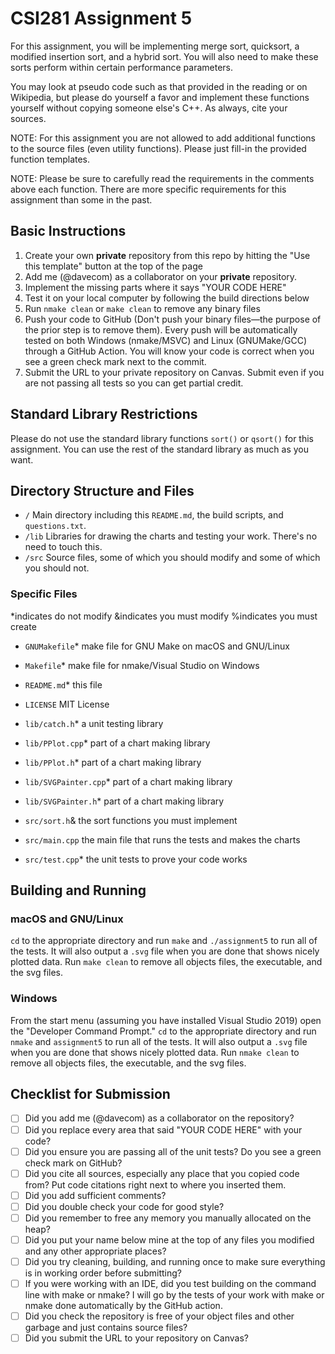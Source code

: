 # CSI281 Assignment 5

For this assignment, you will be implementing merge sort, quicksort, a modified insertion sort, and a hybrid sort. You will also need to make these sorts perform within certain performance parameters.

You may look at pseudo code such as that provided in the reading or on Wikipedia, but please do yourself a favor and implement these functions yourself without copying someone else's C++. As always, cite your sources.

NOTE: For this assignment you are not allowed to add additional functions to the source files (even utility functions). Please just fill-in the provided function templates.

NOTE: Please be sure to carefully read the requirements in the comments above each function. There are more specific requirements for this assignment than some in the past.

## Basic Instructions

1. Create your own **private** repository from this repo by hitting the "Use this template" button at the top of the page
2. Add me (@davecom) as a collaborator on your **private** repository.
3. Implement the missing parts where it says "YOUR CODE HERE"
4. Test it on your local computer by following the build directions below
5. Run `nmake clean` or `make clean` to remove any binary files
6. Push your code to GitHub (Don't push your binary files—the purpose of the prior step is to remove them). Every push will be automatically tested on both Windows (nmake/MSVC) and Linux (GNUMake/GCC) through a GitHub Action. You will know your code is correct when you see a green check mark next to the commit.
7. Submit the URL to your private repository on Canvas. Submit even if you are not passing all tests so you can get partial credit.

## Standard Library Restrictions

Please do not use the standard library functions `sort()` or `qsort()` for this assignment. You can use the rest of the standard library as much as you want.

## Directory Structure and Files

- `/` Main directory including this `README.md`, the build scripts, and `questions.txt`.
- `/lib` Libraries for drawing the charts and testing your work. There's no need to touch this.
- `/src` Source files, some of which you should modify and some of which you should not.

### Specific Files

*indicates do not modify
&indicates you must modify
%indicates you must create

- `GNUMakefile`* make file for GNU Make on macOS and GNU/Linux
- `Makefile`* make file for nmake/Visual Studio on Windows
- `README.md`* this file
- `LICENSE` MIT License

- `lib/catch.h`* a unit testing library
- `lib/PPlot.cpp`* part of a chart making library
- `lib/PPlot.h`* part of a chart making library
- `lib/SVGPainter.cpp`* part of a chart making library
- `lib/SVGPainter.h`* part of a chart making library

- `src/sort.h`& the sort functions you must implement
- `src/main.cpp` the main file that runs the tests and makes the charts
- `src/test.cpp`* the unit tests to prove your code works

## Building and Running

### macOS and GNU/Linux

`cd` to the appropriate directory and run `make` and `./assignment5` to run all of the tests. It will also output a  `.svg` file when you are done that shows nicely plotted data. Run `make clean` to remove all objects files, the executable, and the svg files.

### Windows

From the start menu (assuming you have installed Visual Studio 2019) open the "Developer Command Prompt." `cd` to the appropriate directory and run `nmake` and `assignment5` to run all of the tests. It will also output a  `.svg` file when you are done that shows nicely plotted data. Run `nmake clean` to remove all objects files, the executable, and the svg files.

## Checklist for Submission

- [ ] Did you add me (@davecom) as a collaborator on the repository?
- [ ] Did you replace every area that said "YOUR CODE HERE" with your code?
- [ ] Did you ensure you are passing all of the unit tests? Do you see a green check mark on GitHub?
- [ ] Did you cite all sources, especially any place that you copied code from? Put code citations right next to where you inserted them.
- [ ] Did you add sufficient comments?
- [ ] Did you double check your code for good style?
- [ ] Did you remember to free any memory you manually allocated on the heap?
- [ ] Did you put your name below mine at the top of any files you modified and any other appropriate places?
- [ ] Did you try cleaning, building, and running once to make sure everything is in working order before submitting?
- [ ] If you were working with an IDE, did you test building on the command line with make or nmake? I will go by the tests of your work with make or nmake done automatically by the GitHub action.
- [ ] Did you check the repository is free of your object files and other garbage and just contains source files?
- [ ] Did you submit the URL to your repository on Canvas?
